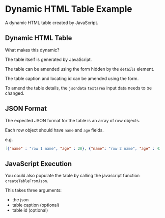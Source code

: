 # Dynamic HTML Table Example

<div class="explanation">
        <p>A dynamic HTML table created by JavaScript.
        </p>
</div>

## Dynamic HTML Table

What makes this dynamic?

The table itself is generated by JavaScript.

The table can be amended using the form hidden by the `details` element.

The table caption and locating id can be amended using the form.

To amend the table details, the `jsondata` `textarea` input data needs to be changed.

## JSON Format

The expected JSON format for the table is an array of row objects.

Each row object should have `name` and `age` fields.

e.g.

```json
[{"name" : "row 1 name", "age" : 20}, {"name": "row 2 name", "age" : 432}]
```

## JavaScript Execution

You could also populate the table by calling the javascript function `createTableFromJson`.

This takes three arguments:

- the json
- table caption (optional)
- table id (optional)